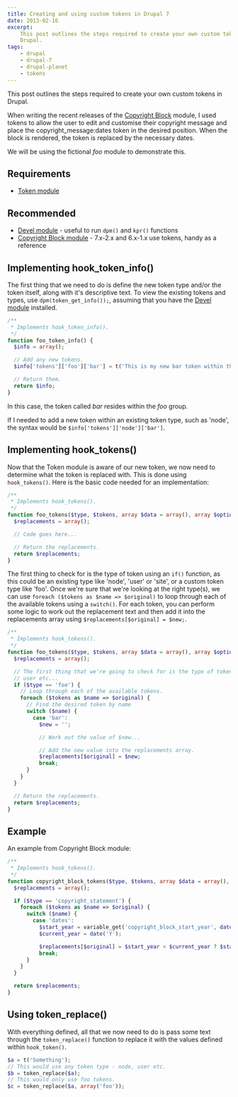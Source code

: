 ```yaml
---
title: Creating and using custom tokens in Drupal 7
date: 2013-02-16
excerpt:
    This post outlines the steps required to create your own custom tokens in
    Drupal.
tags:
    - drupal
    - drupal-7
    - drupal-planet
    - tokens
---
```


This post outlines the steps required to create your own custom tokens in
Drupal.

When writing the recent releases of the
[Copyright Block](http://drupal.org/project/copyright_block) module, I used
tokens to allow the user to edit and customise their copyright message and place
the copyright_message:dates token in the desired position. When the block is
rendered, the token is replaced by the necessary dates.

We will be using the fictional _foo_ module to demonstrate this.

## Requirements

- [Token module](http://drupal.org/project/token)

## Recommended

- [Devel module](http://drupal.org/project/devel) - useful to run `dpm()` and
  `kpr()` functions
- [Copyright Block module](http://drupal.org/project/copyright_block) - 7.x-2.x
  and 6.x-1.x use tokens, handy as a reference

## Implementing hook_token_info()

The first thing that we need to do is define the new token type and/or the token
itself, along with it's descriptive text. To view the existing tokens and types,
use `dpm(token_get_info());`, assuming that you have the
[Devel module](http://drupal.org/project/devel) installed.

```php
/**
 * Implements hook_token_info().
 */
function foo_token_info() {
  $info = array();

  // Add any new tokens.
  $info['tokens']['foo']['bar'] = t('This is my new bar token within the foo type.');

  // Return them.
  return $info;
}
```

In this case, the token called _bar_ resides within the _foo_ group.

If I needed to add a new token within an existing token type, such as 'node',
the syntax would be `$info['tokens']['node']['bar']`.

## Implementing hook_tokens()

Now that the Token module is aware of our new token, we now need to determine
what the token is replaced with. This is done using `hook_tokens()`. Here is the
basic code needed for an implementation:

```php
/**
 * Implements hook_tokens().
 */
function foo_tokens($type, $tokens, array $data = array(), array $options = array()) {
  $replacements = array();

  // Code goes here...

  // Return the replacements.
  return $replacements;
}
```

The first thing to check for is the type of token using an `if()` function, as
this could be an existing type like 'node', 'user' or 'site', or a custom token
type like 'foo'. Once we're sure that we're looking at the right type(s), we can
use `foreach ($tokens as $name => $original)` to loop through each of the
available tokens using a `switch()`. For each token, you can perform some logic
to work out the replacement text and then add it into the replacements array
using `$replacements[$original] = $new;`.

```php
/**
 * Implements hook_tokens().
 */
function foo_tokens($type, $tokens, array $data = array(), array $options = array()) {
  $replacements = array();

  // The first thing that we're going to check for is the type of token - node,
  // user etc...
  if ($type == 'foo') {
    // Loop through each of the available tokens.
    foreach ($tokens as $name => $original) {
      // Find the desired token by name
      switch ($name) {
        case 'bar':
          $new = '';

          // Work out the value of $new...

          // Add the new value into the replacements array.
          $replacements[$original] = $new;
          break;
      }
    }
  }

  // Return the replacements.
  return $replacements;
}
```

## Example

An example from Copyright Block module:

```php
/**
 * Implements hook_tokens().
 */
function copyright_block_tokens($type, $tokens, array $data = array(), array $options = array()) {
  $replacements = array();

  if ($type == 'copyright_statement') {
    foreach ($tokens as $name => $original) {
      switch ($name) {
        case 'dates':
          $start_year = variable_get('copyright_block_start_year', date('Y'));
          $current_year = date('Y');

          $replacements[$original] = $start_year < $current_year ? $start_year . '-' . $current_year : $start_year;
          break;
      }
    }
  }

  return $replacements;
}
```

## Using token_replace()

With everything defined, all that we now need to do is pass some text through
the `token_replace()` function to replace it with the values defined within
`hook_token()`.

```php
$a = t('Something');
// This would use any token type - node, user etc.
$b = token_replace($a);
// This would only use foo tokens.
$c = token_replace($a, array('foo'));
```
